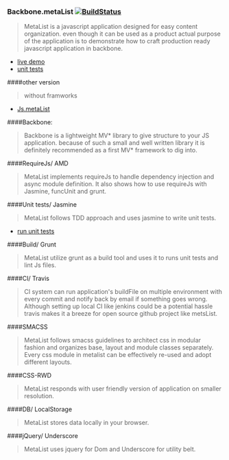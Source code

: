 ### Backbone.metaList [![BuildStatus](https://travis-ci.org/metanitesh/Backbone.metaList.svg?branch=master)](https://travis-ci.org/metanitesh/Backbone.metaList)

>MetaList is a javascript application designed for easy content organization. even though it can be used as a product actual purpose of the application is to demonstrate how to craft production ready javascript application in backbone. 
- [live demo](http://www.niteshsharma.com/backbone.metalist)
- [unit tests](http://www.niteshsharma.com/backbone.metalist/tests/unit/specrunner.html)

####other version

>without framworks
- [Js.metaList](https://github.com/metanitesh/Js.metaList/)


####Backbone: 
>Backbone is a lightweight MV* library to give structure to your JS application. because of such a small and well written library it is definitely recommended as a first MV* framework to dig into.

####RequireJs/ AMD 

>MetaList implements requireJs to handle dependency injection and async module definition. It also shows how to use requireJs with Jasmine, funcUnit and grunt. 

####Unit tests/ Jasmine

>MetaList follows TDD approach and uses jasmine to write unit tests. 

- [run unit tests](http://www.niteshsharma.com/backbone.metalist/tests/unit/specrunner.html)


####Build/ Grunt 

>MetaList utilize grunt as a build tool and uses it to runs unit tests and lint Js files. 

####CI/ Travis

>CI system can run application's buildFile on multiple environment with every commit and notify back by email if something goes wrong. Although setting up local CI like jenkins could be a potential  hassle travis makes it a breeze for open source github project like metsList.


####SMACSS

>MetaList follows smacss guidelines to architect css in modular fashion and organizes base, layout and module classes separately. Every css module in metalist can be effectively re-used and adopt different layouts.

####CSS-RWD
>MetaList responds with user friendly version of application on smaller resolution.

####DB/ LocalStorage 
>MetaList stores data locally in your browser.

####jQuery/ Underscore
>MetaList uses jquery for Dom and Underscore for utility belt.


